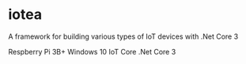 # iotea
A framework for building various types of IoT devices with .Net Core 3

Respberry Pi 3B+
Windows 10 IoT Core
.Net Core 3


